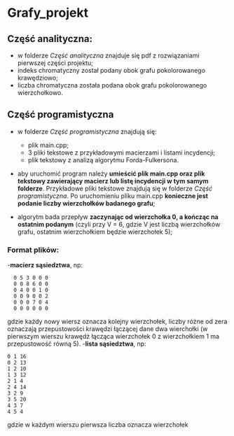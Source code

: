 # Grafy_projekt

## Część analityczna:
  - w folderze *Część analityczna* znajduje się pdf z rozwiązaniami pierwszej części projektu;
  - indeks chromatyczny został podany obok grafu pokolorowanego krawędziowo;
  - liczba chromatyczna została podana obok grafu pokolorowanego wierzchołkowo.
  
  
## Część programistyczna
  - w folderze *Część programistyczna* znajdują się:
      - plik main.cpp;
      - 3 pliki tekstowe z przykładowymi macierzami i listami incydencji;
      - plik tekstowy z analizą algorytmu Forda-Fulkersona.
      
  - aby uruchomić program należy **umieścić plik main.cpp oraz plik tekstowy zawierający macierz lub listę incydencji w tym samym folderze**. Przykładowe pliki tekstowe znajdują się w folderze *Część programistyczna*. Po uruchomieniu pliku main.cpp **konieczne jest podanie liczby wierzchołków badanego grafu**; 
  - algorytm bada przepływ **zaczynając od wierzchołka 0, a kończąc na ostatnim podanym** (czyli przy V = 6, gdzie V jest liczbą wierzchołków grafu, ostatnim wierzchołkiem będzie wierzchołek 5);
 ### Format plików:
  -**macierz sąsiedztwa**, np:
  ```
    0 5 3 0 0 0
    0 0 8 6 0 0
    0 4 0 0 1 0
    0 0 9 0 0 2
    0 0 0 7 0 4
    0 0 0 0 0 0 
  ```
  gdzie każdy nowy wiersz oznacza kolejny wierzchołek, liczby różne od zera oznaczają przepustowości krawędzi łączącej dane dwa wierchołki (w pierwszym wierszu krawędż łącząca wierzchołek 0 z wierzchołkiem 1 ma przepustowość równą 5).
  -**lista sąsiedztwa**, np:
  ```
  0 1 16
  0 2 13
  1 2 10
  1 3 12
  2 1 4
  2 4 14
  3 2 9
  3 5 20
  4 3 7
  4 5 4
  ```
  gdzie w każdym wierszu pierwsza liczba oznacza wierzchołek 
        
